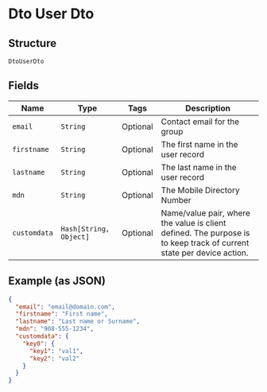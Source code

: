 
# Dto User Dto

## Structure

`DtoUserDto`

## Fields

| Name | Type | Tags | Description |
|  --- | --- | --- | --- |
| `email` | `String` | Optional | Contact email for the group |
| `firstname` | `String` | Optional | The first name in the user record |
| `lastname` | `String` | Optional | The last name in the user record |
| `mdn` | `String` | Optional | The Mobile Directory Number |
| `customdata` | `Hash[String, Object]` | Optional | Name/value pair, where the value is client defined.  The purpose is to keep track of current state per device action. |

## Example (as JSON)

```json
{
  "email": "email@domain.com",
  "firstname": "First name",
  "lastname": "Last name or Surname",
  "mdn": "908-555-1234",
  "customdata": {
    "key0": {
      "key1": "val1",
      "key2": "val2"
    }
  }
}
```

